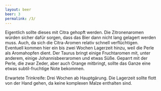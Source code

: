 ```yaml
---
layout: beer
beer: 3
permalink: /3/
---
```


Eigentlich sollte dieses mit Citra gehopft werden. Die Zitronenaromen würden sicher dafür sorgen, dass das Bier dann nicht lang gelagert werden muss. Auch, da sich die Citra-Aromen relativ schnell verflüchtigen.
Eventuell kommen hier ein bis zwei Wochen Lagerzeit hinzu, weil die Perle als Aromahopfen dient.
Der Taurus bringt einige Fruchtaromen mit, unter anderem, einige Johannisbeeraromen und etwas Süße. Geparrt mit der Perle, die zwar Zeder, aber auch Orange mitbringt, sollte das Ganze eine etwas subtil-fruchtige Note bekommen.

Erwartete Trinkreife: Drei Wochen ab Hauptgärung. Die Lagerzeit sollte flott von der Hand gehen, da keine komplexen Malze enthalten sind.
